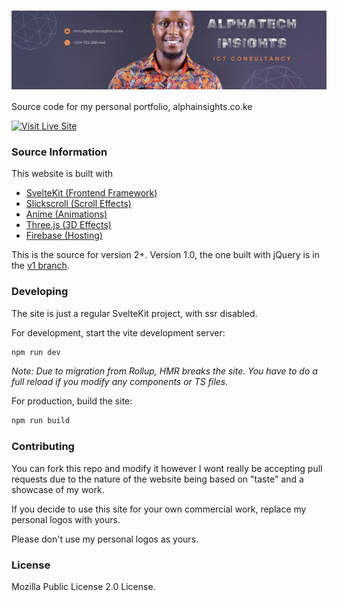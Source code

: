 # <img src="banner.jpg" align="center" alt="banner"/>

Source code for my personal portfolio, alphainsights.co.ke

[![Visit Live Site](https://img.shields.io/badge/Visit%20Live%20Site-222224?style=for-the-badge)](https://musabhassan.com)

### Source Information

This website is built with

- [SvelteKit (Frontend Framework)](https://kit.svelte.dev/)
- [Slickscroll (Scroll Effects)](https://github.com/Musab-Hassan/slickscrolljs)
- [Anime (Animations)](https://github.com/juliangarnier/anime)
- [Three.js (3D Effects)](https://github.com/mrdoob/three.js/)
- [Firebase (Hosting)](https://firebase.google.com/docs/hosting)

This is the source for version 2+. Version 1.0, the one built with jQuery is in the [v1 branch](https://github.com/Musab-Hassan/musabhassan.com/tree/v1).

### Developing

The site is just a regular SvelteKit project, with ssr disabled.

For development, start the vite development server:

```bash
npm run dev
```

*Note: Due to migration from Rollup, HMR breaks the site. You have to do a full reload if you modify any components or TS files.*

For production, build the site:

```bash
npm run build
```

### Contributing

You can fork this repo and modify it however I wont really be accepting pull requests due to the nature of the website being based on "taste" and a showcase of my work.

If you decide to use this site for your own commercial work, replace my personal logos with yours.

Please don't use my personal logos as yours.

### License

Mozilla Public License 2.0 License.
